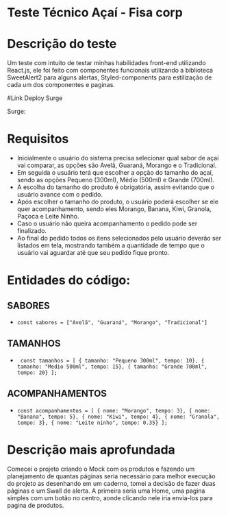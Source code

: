 # Teste Técnico Açaí - Fisa corp


# Descrição do teste 
 Um teste com intuito de testar minhas habilidades front-end utilizando React.js, ele foi feito com componentes funcionais utilizando a biblioteca SweetAlert2 para alguns alertas, Styled-components para estilização de cada um dos componentes e paginas.

#Link Deploy Surge

 Surge: 
 
# Requisitos 
- Inicialmente o usuário do sistema precisa selecionar qual sabor de açaí vai comparar, as
opções são Avelã, Guaraná, Morango e o Tradicional.
- Em seguida o usuário terá que escolher a opção do tamanho do açaí, sendo as opções
Pequeno (300ml), Médio (500ml) e Grande (700ml).
- A escolha do tamanho do produto é obrigatória, assim evitando que o usuário avance com
o pedido.
- Após escolher o tamanho do produto, o usuário poderá escolher se ele quer
acompanhamento, sendo eles Morango, Banana, Kiwi, Granola, Paçoca e Leite Ninho.
- Caso o usuário não queira acompanhamento o pedido pode ser finalizado.
- Ao final do pedido todos os itens selecionados pelo usuário deverão ser listados em tela,
mostrando também a quantidade de tempo que o usuário vai aguardar até que seu pedido
fique pronto.

# Entidades do código: 
## SABORES
- `const sabores = ["Avelã", "Guaraná", "Morango", "Tradicional"]`

## TAMANHOS 

- ` const tamanhos = [
    { tamanho: "Pequeno 300ml", tempo: 10},
    { tamanho: "Medio 500ml", tempo: 15},
    { tamanho: "Grande 700ml", tempo: 20}
];`

## ACOMPANHAMENTOS 

- `const acompanhamentos = [
    { nome: "Morango", tempo: 3},
    { nome: "Banana", tempo: 5},
    { nome: "Kiwi", tempo: 4},
    { nome: "Granola", tempo: 3},
    { nome: "Leite ninho", tempo: 0.35}
]; `

# Descrição mais aprofundada
Comecei o projeto criando o Mock com os produtos e fazendo um planejamento de quantas páginas seria necessário para melhor execução do projeto as desenhando em um caderno, tomei a decisão de fazer duas páginas e um Swall de alerta.
A primeira seria uma Home, uma pagina simples com um botão no centro, aonde clicando nele iria envia-los para pagina de produtos. 


